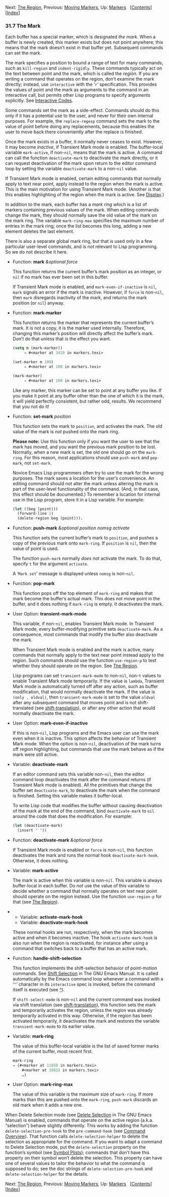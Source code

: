 

Next: [The Region](The-Region.html), Previous: [Moving Markers](Moving-Markers.html), Up: [Markers](Markers.html)   \[[Contents](index.html#SEC_Contents "Table of contents")]\[[Index](Index.html "Index")]

### 31.7 The Mark

Each buffer has a special marker, which is designated *the mark*. When a buffer is newly created, this marker exists but does not point anywhere; this means that the mark doesn’t exist in that buffer yet. Subsequent commands can set the mark.

The mark specifies a position to bound a range of text for many commands, such as `kill-region` and `indent-rigidly`. These commands typically act on the text between point and the mark, which is called the *region*. If you are writing a command that operates on the region, don’t examine the mark directly; instead, use `interactive` with the ‘`r`’ specification. This provides the values of point and the mark as arguments to the command in an interactive call, but permits other Lisp programs to specify arguments explicitly. See [Interactive Codes](Interactive-Codes.html).

Some commands set the mark as a side-effect. Commands should do this only if it has a potential use to the user, and never for their own internal purposes. For example, the `replace-regexp` command sets the mark to the value of point before doing any replacements, because this enables the user to move back there conveniently after the replace is finished.

Once the mark exists in a buffer, it normally never ceases to exist. However, it may become *inactive*, if Transient Mark mode is enabled. The buffer-local variable `mark-active`, if non-`nil`, means that the mark is active. A command can call the function `deactivate-mark` to deactivate the mark directly, or it can request deactivation of the mark upon return to the editor command loop by setting the variable `deactivate-mark` to a non-`nil` value.

If Transient Mark mode is enabled, certain editing commands that normally apply to text near point, apply instead to the region when the mark is active. This is the main motivation for using Transient Mark mode. (Another is that this enables highlighting of the region when the mark is active. See [Display](Display.html).)

In addition to the mark, each buffer has a *mark ring* which is a list of markers containing previous values of the mark. When editing commands change the mark, they should normally save the old value of the mark on the mark ring. The variable `mark-ring-max` specifies the maximum number of entries in the mark ring; once the list becomes this long, adding a new element deletes the last element.

There is also a separate global mark ring, but that is used only in a few particular user-level commands, and is not relevant to Lisp programming. So we do not describe it here.

*   Function: **mark** *\&optional force*

    This function returns the current buffer’s mark position as an integer, or `nil` if no mark has ever been set in this buffer.

    If Transient Mark mode is enabled, and `mark-even-if-inactive` is `nil`, `mark` signals an error if the mark is inactive. However, if `force` is non-`nil`, then `mark` disregards inactivity of the mark, and returns the mark position (or `nil`) anyway.

<!---->

*   Function: **mark-marker**

    This function returns the marker that represents the current buffer’s mark. It is not a copy, it is the marker used internally. Therefore, changing this marker’s position will directly affect the buffer’s mark. Don’t do that unless that is the effect you want.

    ```lisp
    (setq m (mark-marker))
         ⇒ #<marker at 3420 in markers.texi>
    ```

    ```lisp
    (set-marker m 100)
         ⇒ #<marker at 100 in markers.texi>
    ```

    ```lisp
    (mark-marker)
         ⇒ #<marker at 100 in markers.texi>
    ```

    Like any marker, this marker can be set to point at any buffer you like. If you make it point at any buffer other than the one of which it is the mark, it will yield perfectly consistent, but rather odd, results. We recommend that you not do it!

<!---->

*   Function: **set-mark** *position*

    This function sets the mark to `position`, and activates the mark. The old value of the mark is *not* pushed onto the mark ring.

    **Please note:** Use this function only if you want the user to see that the mark has moved, and you want the previous mark position to be lost. Normally, when a new mark is set, the old one should go on the `mark-ring`. For this reason, most applications should use `push-mark` and `pop-mark`, not `set-mark`.

    Novice Emacs Lisp programmers often try to use the mark for the wrong purposes. The mark saves a location for the user’s convenience. An editing command should not alter the mark unless altering the mark is part of the user-level functionality of the command. (And, in that case, this effect should be documented.) To remember a location for internal use in the Lisp program, store it in a Lisp variable. For example:

    ```lisp
    (let ((beg (point)))
      (forward-line 1)
      (delete-region beg (point))).
    ```

<!---->

*   Function: **push-mark** *\&optional position nomsg activate*

    This function sets the current buffer’s mark to `position`, and pushes a copy of the previous mark onto `mark-ring`. If `position` is `nil`, then the value of point is used.

    The function `push-mark` normally *does not* activate the mark. To do that, specify `t` for the argument `activate`.

    A ‘`Mark set`’ message is displayed unless `nomsg` is non-`nil`.

<!---->

*   Function: **pop-mark**

    This function pops off the top element of `mark-ring` and makes that mark become the buffer’s actual mark. This does not move point in the buffer, and it does nothing if `mark-ring` is empty. It deactivates the mark.

<!---->

*   User Option: **transient-mark-mode**

    This variable, if non-`nil`, enables Transient Mark mode. In Transient Mark mode, every buffer-modifying primitive sets `deactivate-mark`. As a consequence, most commands that modify the buffer also deactivate the mark.

    When Transient Mark mode is enabled and the mark is active, many commands that normally apply to the text near point instead apply to the region. Such commands should use the function `use-region-p` to test whether they should operate on the region. See [The Region](The-Region.html).

    Lisp programs can set `transient-mark-mode` to non-`nil`, non-`t` values to enable Transient Mark mode temporarily. If the value is `lambda`, Transient Mark mode is automatically turned off after any action, such as buffer modification, that would normally deactivate the mark. If the value is `(only . oldval)`, then `transient-mark-mode` is set to the value `oldval` after any subsequent command that moves point and is not shift-translated (see [shift-translation](Key-Sequence-Input.html)), or after any other action that would normally deactivate the mark.

<!---->

*   User Option: **mark-even-if-inactive**

    If this is non-`nil`, Lisp programs and the Emacs user can use the mark even when it is inactive. This option affects the behavior of Transient Mark mode. When the option is non-`nil`, deactivation of the mark turns off region highlighting, but commands that use the mark behave as if the mark were still active.

<!---->

*   Variable: **deactivate-mark**

    If an editor command sets this variable non-`nil`, then the editor command loop deactivates the mark after the command returns (if Transient Mark mode is enabled). All the primitives that change the buffer set `deactivate-mark`, to deactivate the mark when the command is finished. Setting this variable makes it buffer-local.

    To write Lisp code that modifies the buffer without causing deactivation of the mark at the end of the command, bind `deactivate-mark` to `nil` around the code that does the modification. For example:

    ```lisp
    (let (deactivate-mark)
      (insert " "))
    ```

<!---->

*   Function: **deactivate-mark** *\&optional force*

    If Transient Mark mode is enabled or `force` is non-`nil`, this function deactivates the mark and runs the normal hook `deactivate-mark-hook`. Otherwise, it does nothing.

<!---->

*   Variable: **mark-active**

    The mark is active when this variable is non-`nil`. This variable is always buffer-local in each buffer. Do *not* use the value of this variable to decide whether a command that normally operates on text near point should operate on the region instead. Use the function `use-region-p` for that (see [The Region](The-Region.html)).

<!---->

*   *   Variable: **activate-mark-hook**
    *   Variable: **deactivate-mark-hook**

    These normal hooks are run, respectively, when the mark becomes active and when it becomes inactive. The hook `activate-mark-hook` is also run when the region is reactivated, for instance after using a command that switches back to a buffer that has an active mark.

<!---->

*   Function: **handle-shift-selection**

    This function implements the shift-selection behavior of point-motion commands. See [Shift Selection](https://www.gnu.org/software/emacs/manual/html_node/emacs/Shift-Selection.html#Shift-Selection) in The GNU Emacs Manual. It is called automatically by the Emacs command loop whenever a command with a ‘`^`’ character in its `interactive` spec is invoked, before the command itself is executed (see [^](Interactive-Codes.html)).

    If `shift-select-mode` is non-`nil` and the current command was invoked via shift translation (see [shift-translation](Key-Sequence-Input.html)), this function sets the mark and temporarily activates the region, unless the region was already temporarily activated in this way. Otherwise, if the region has been activated temporarily, it deactivates the mark and restores the variable `transient-mark-mode` to its earlier value.

<!---->

*   Variable: **mark-ring**

    The value of this buffer-local variable is the list of saved former marks of the current buffer, most recent first.

    ```lisp
    mark-ring
    ⇒ (#<marker at 11050 in markers.texi>
        #<marker at 10832 in markers.texi>
        …)
    ```

<!---->

*   User Option: **mark-ring-max**

    The value of this variable is the maximum size of `mark-ring`. If more marks than this are pushed onto the `mark-ring`, `push-mark` discards an old mark when it adds a new one.

When Delete Selection mode (see [Delete Selection](https://www.gnu.org/software/emacs/manual/html_node/emacs/Using-Region.html#Using-Region) in The GNU Emacs Manual) is enabled, commands that operate on the active region (a.k.a. “selection”) behave slightly differently. This works by adding the function `delete-selection-pre-hook` to the `pre-command-hook` (see [Command Overview](Command-Overview.html)). That function calls `delete-selection-helper` to delete the selection as appropriate for the command. If you want to adapt a command to Delete Selection mode, put the `delete-selection` property on the function’s symbol (see [Symbol Plists](Symbol-Plists.html)); commands that don’t have this property on their symbol won’t delete the selection. This property can have one of several values to tailor the behavior to what the command is supposed to do; see the doc strings of `delete-selection-pre-hook` and `delete-selection-helper` for the details.

Next: [The Region](The-Region.html), Previous: [Moving Markers](Moving-Markers.html), Up: [Markers](Markers.html)   \[[Contents](index.html#SEC_Contents "Table of contents")]\[[Index](Index.html "Index")]
